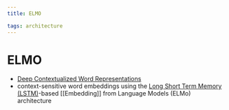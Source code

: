 ```yaml
---
title: ELMO

tags: architecture 
---
```


# ELMO
- [Deep Contextualized Word Representations](https://arxiv.org/abs/1802.05365)
- context-sensitive word embeddings using the [Long Short Term Memory (LSTM)](Long%20Short%20Term%20Memory%20(LSTM).md)-based [[Embedding]] from Language Models (ELMo) architecture














